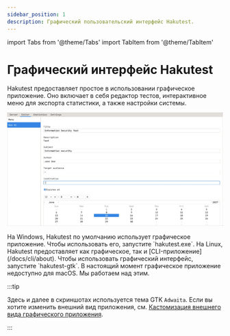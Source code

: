 ```yaml
---
sidebar_position: 1
description: Графический пользовательский интерфейс Hakutest.
---
```


import Tabs from '@theme/Tabs'
import TabItem from '@theme/TabItem'

# Графический интерфейс Hakutest

Hakutest предоставляет простое в использовании графическое приложение. Оно
включает в себя редактор тестов, интерактивное меню для экспорта статистики, а
также настройки системы.

![Графическое приложение Hakutest](./img/hakutest-gtk.webp)

<Tabs>
    <TabItem value="windows" label="Windows" default>
        На Windows, Hakutest по умолчанию использует графическое приложение.
        Чтобы использовать его, запустите `hakutest.exe`.
    </TabItem>
    <TabItem value="linux" label="Linux">
        На Linux, Hakutest предоставляет как графическое, так и
        [CLI-приложение](/docs/cli/about). Чтобы использовать графический
        интерфейс, запустите `hakutest-gtk`.
    </TabItem>
    <TabItem value="macos" label="macOS">
        В настоящий момент графическое приложение недоступно для macOS. Мы
        работаем над этим.
    </TabItem>
</Tabs>

:::tip

Здесь и далее в скриншотах используется тема GTK `Adwaita`. Если вы хотите
изменить внешний вид приложения, см. [Кастомизация внешнего вида графического
приложения](/docs/advanced/appearance/gui).

:::
